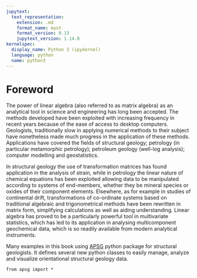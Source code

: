```yaml
---
jupytext:
  text_representation:
    extension: .md
    format_name: myst
    format_version: 0.13
    jupytext_version: 1.14.0
kernelspec:
  display_name: Python 3 (ipykernel)
  language: python
  name: python3
---
```


# Foreword

The power of linear algebra (also referred to as matrix algebra) as an
analytical tool in science and engineering has long been accepted. The
methods developed have been exploited with increasing frequency in
recent years because of the ease of access to desktop computers.
Geologists, traditionally slow in applying numerical methods to their
subject have nonetheless made much progress in the application of these
methods. Applications have covered the fields of structural geology;
petrology (in particular metamorphic petrology); petroleum geology
(well-log analysis); computer modelling and geostatistics.

In structural geology the use of transformation matrices has found
application in the analysis of strain, while in petrology the linear nature
of chemical equations has been exploited allowing data to be manipulated
according to systems of end-members, whether they be mineral species or
oxides of their component elements. Elsewhere, as for example in studies
of continental drift, transformations of co-ordinate systems based on
traditional algebraic and trigonometrical methods have been rewritten in
matrix form, simplifying calculations as well as aiding understanding.
Linear algebra has proved to be a particularly powerful tool in multivariate
statistics, which has led to its application in analysing multicomponent
geochemical data, which is so readily available from modern analytical
instruments.

Many examples in this book using [APSG](https://github.com/ondrolexa/apsg)
python package for structural geologists. It defines several new python
classes to easily manage, analyze and visualize orientational structural
geology data. 

```{code-cell} ipython3
from apsg import *
```

```{tableofcontents}
```

